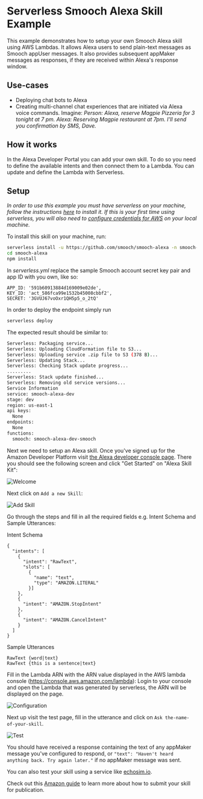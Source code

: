 <!--
title: AWS Serverless Smooch Alexa Skill example in NodeJS
description: This example demonstrates how to setup your own Smooch Alexa skill using AWS Lambdas.
layout: Doc
-->

# Serverless Smooch Alexa Skill Example

This example demonstrates how to setup your own Smooch Alexa skill using AWS Lambdas. It allows Alexa users to send plain-text messages as Smooch appUser messages. It also provides subsequent appMaker messages as responses, if they are received within Alexa's response window. 

## Use-cases

- Deploying chat bots to Alexa
- Creating multi-channel chat experiences that are initiated via Alexa voice commands. Imagine: _Person: Alexa, reserve Magpie Pizzeria for 3 tonight at 7 pm. Alexa: Reserving Magpie restaurant at 7pm. I'll send you confirmation by SMS, Dave._

## How it works

In the Alexa Developer Portal you can add your own skill. To do so you need to define the available intents and then connect them to a Lambda. You can update and define the Lambda with Serverless.

## Setup

_In order to use this example you must have serverless on your machine, follow the instructions [here](https://github.com/serverless/serverless) to install it. If this is your first time using serverless, you will also need to [configure credentials for AWS](https://serverless.com/framework/docs/providers/aws/guide/credentials/) on your local machine._

To install this skill on your machine, run:

```bash
serverless install -u https://github.com/smooch/smooch-alexa -n smooch-alexa
cd smooch-alexa
npm install
```

In _serverless.yml_ replace the sample Smooch account secret key pair and app ID with you own, like so:

```
APP_ID: '591b60913884d169009e02de',
KEY_ID: 'act_586fca99e1532b45008cbbf2',
SECRET: '3GVUJ67voOxr1QH5p5_o_2tQ'
```

In order to deploy the endpoint simply run

```bash
serverless deploy
```

The expected result should be similar to:

```bash
Serverless: Packaging service...
Serverless: Uploading CloudFormation file to S3...
Serverless: Uploading service .zip file to S3 (378 B)...
Serverless: Updating Stack...
Serverless: Checking Stack update progress...
.........
Serverless: Stack update finished...
Serverless: Removing old service versions...
Service Information
service: smooch-alexa-dev
stage: dev
region: us-east-1
api keys:
  None
endpoints:
  None
functions:
  smooch: smooch-alexa-dev-smooch

```

Next we need to setup an Alexa skill. Once you've signed up for the Amazon Developer Platform visit [the Alexa developer console page](https://developer.amazon.com/edw/home.html). There you should see the following screen and click "Get Started" on "Alexa Skill Kit":

![Welcome](https://cloud.githubusercontent.com/assets/223045/21183285/8403b37c-c207-11e6-89c0-d36582010af8.png)

Next click on `Add a new Skill`:

![Add Skill](https://cloud.githubusercontent.com/assets/223045/21183286/84051262-c207-11e6-8422-945b6b45e83b.png)

Go through the steps and fill in all the required fields e.g. Intent Schema and Sample Utterances:

Intent Schema
```
{
  "intents": [
    {
      "intent": "RawText",
      "slots": [
        {
          "name": "text",
          "type": "AMAZON.LITERAL"
        }]
    },
    {
      "intent": "AMAZON.StopIntent"
    },
    {
      "intent": "AMAZON.CancelIntent"
    }
  ]
}
```

Sample Utterances
```
RawText {word|text}
RawText {this is a sentence|text}
```

Fill in the Lambda ARN with the ARN value displayed in the AWS lambda console (https://console.aws.amazon.com/lambda): Login to your console and open the Lambda that was generated by serverless, the ARN will be displayed on the page.

![Configuration](https://cloud.githubusercontent.com/assets/223045/21183281/83f17086-c207-11e6-89b7-2f6d96ac559c.png)

Next up visit the test page, fill in the utterance and click on `Ask the-name-of-your-skill`.

![Test](https://cloud.githubusercontent.com/assets/223045/21185805/78c1df06-c212-11e6-9cf9-ce44edc30cdd.gif)

You should have received a response containing the text of any appMaker message you've configured to respond, or `"text": "Haven't heard anything back. Try again later."` if no appMaker message was sent.

You can also test your skill using a service like [echosim.io](https://echosim.io/).

Check out this [Amazon guide](https://developer.amazon.com/public/solutions/alexa/alexa-skills-kit/overviews/steps-to-build-a-custom-skill#your-skill-is-published-now-what) to learn more about how to submit your skill for publication.
